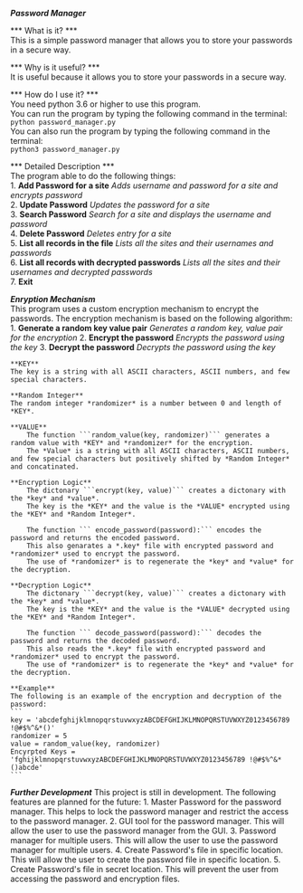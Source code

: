***Password Manager***  


*** What is it? ***  
    This is a simple password manager that allows you to store your passwords in a secure way.  
  
*** Why is it useful? ***  
    It is useful because it allows you to store your passwords in a secure way.  

*** How do I use it? ***  
    You need python 3.6 or higher to use this program.  
    You can run the program by typing the following command in the terminal:  
    ``` python password_manager.py ```  
    You can also run the program by typing the following command in the terminal:  
    ``` python3 password_manager.py ```  

*** Detailed Description ***  
    The program able to do the following things:  
    1. **Add Password for a site** *Adds username and password for a site and encrypts password*  
    2. **Update Password** *Updates the password for a site*  
    3. **Search Password** *Search for a site and displays the username and password*  
    4. **Delete Password** *Deletes entry for a site*  
    5. **List all records in the file** *Lists all the sites and their usernames and passwords*  
    6. **List all records with decrypted passwords** *Lists all the sites and their usernames and decrypted passwords*  
    7. **Exit**

***Enryption Mechanism***  
    This program uses a custom encryption mechanism to encrypt the passwords.
    The encryption mechanism is based on the following algorithm:
    1. **Generate a random key value pair** *Generates a random key, value pair for the encryption*
    2. **Encrypt the password** *Encrypts the password using the key*
    3. **Decrypt the password** *Decrypts the password using the key*
  
    **KEY**  
    The key is a string with all ASCII characters, ASCII numbers, and few special characters.  

    **Random Integer**  
    The random integer *randomizer* is a number between 0 and length of *KEY*.  
    
    **VALUE**  
        The function ```random_value(key, randomizer)``` generates a random value with *KEY* and *randomizer* for the encryption.  
        The *Value* is a string with all ASCII characters, ASCII numbers, and few special characters but positively shifted by *Random Integer* and concatinated.  
    
    **Encryption Logic**  
        The dictonary ```encrypt(key, value)``` creates a dictonary with the *key* and *value*.  
        The key is the *KEY* and the value is the *VALUE* encrypted using the *KEY* and *Random Integer*.  

        The function ``` encode_password(password):``` encodes the password and returns the encoded password.
        This also genarates a *.key* file with encrypted password and *randomizer* used to encrypt the password.
        The use of *randomizer* is to regenerate the *key* and *value* for the decryption.
      
    **Decryption Logic**  
        The dictonary ```decrypt(key, value)``` creates a dictonary with the *key* and *value*.  
        The key is the *KEY* and the value is the *VALUE* decrypted using the *KEY* and *Random Integer*.  
        
        The function ``` decode_password(password):``` decodes the password and returns the decoded password.
        This also reads the *.key* file with encrypted password and *randomizer* used to encrypt the password.
        The use of *randomizer* is to regenerate the *key* and *value* for the decryption.

    **Example**
    The following is an example of the encryption and decryption of the password:
    ```  
    key = 'abcdefghijklmnopqrstuvwxyzABCDEFGHIJKLMNOPQRSTUVWXYZ0123456789 !@#$%^&*()'
    randomizer = 5
    value = random_value(key, randomizer) 
    Encyrpted Keys = 'fghijklmnopqrstuvwxyzABCDEFGHIJKLMNOPQRSTUVWXYZ0123456789 !@#$%^&*()abcde'
    ```                                                                                        
***Further Development***
    This project is still in development.
    The following features are planned for the future:
    1. Master Password for the password manager. This helps to lock the password manager and restrict the access to the password manager.
    2. GUI tool for the password manager. This will allow the user to use the password manager from the GUI.
    3. Password manager for multiple users. This will allow the user to use the password manager for multiple users.
    4. Create Password's file in specific location. This will allow the user to create the password file in specific location.
    5. Create Password's file in secret location. This will prevent the user from accessing the password and encryption files.